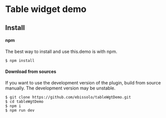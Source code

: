 # Table widget demo


## Install

#### npm

The best way to install and use this.demo is with npm.

```
$ npm install
```

#### Download from sources

If you want to use the development version of the plugin, build from source
manually. The development version may be unstable.

```
$ git clone https://github.com/ebissolo/tableWgtDemo.git
$ cd tableWgtDemo
$ npm i
$ npm run dev
```
